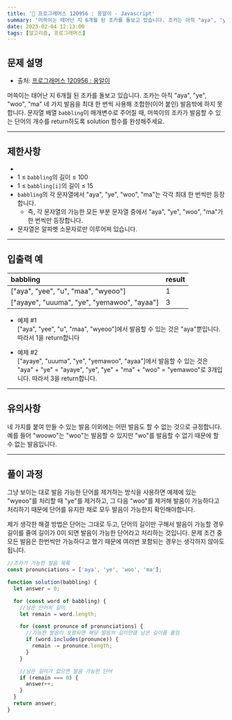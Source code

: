 ```yaml
---
title: '🏅 프로그래머스 120956 : 옹알이 - Javascript'
summary: '머쓱이는 태어난 지 6개월 된 조카를 돌보고 있습니다. 조카는 아직 "aya", "ye", "woo", "ma" 네 가지 발음을 최대 한 번씩 사용해 조합한(이어 붙인) 발음밖에 하지 못합니다. 문자열 배열 `babbling`이 매개변수로 주어질 때, 머쓱이의 조카가 발음할 수 있는 단어의 개수를 return하도록 solution 함수를 완성해주세요.'
date: 2023-02-04 12:13:00
tags: [알고리즘, 프로그래머스]
---
```


## 문제 설명

- 출처: [프로그래머스 120956 : 옹알이](https://school.programmers.co.kr/learn/courses/30/lessons/120956)

머쓱이는 태어난 지 6개월 된 조카를 돌보고 있습니다. 조카는 아직 "aya", "ye", "woo", "ma" 네 가지 발음을 최대 한 번씩 사용해 조합한(이어 붙인) 발음밖에 하지 못합니다. 문자열 배열 `babbling`이 매개변수로 주어질 때, 머쓱이의 조카가 발음할 수 있는 단어의 개수를 return하도록 solution 함수를 완성해주세요.

---

## 제한사항

-
- 1 ≤ `babbling`의 길이 ≤ 100
- 1 ≤ `babbling[i]`의 길이 ≤ 15
- `babbling`의 각 문자열에서 "aya", "ye", "woo", "ma"는 각각 최대 한 번씩만 등장합니다.
  - 즉, 각 문자열의 가능한 모든 부분 문자열 중에서 "aya", "ye", "woo", "ma"가 한 번씩만 등장합니다.
- 문자열은 알파벳 소문자로만 이루어져 있습니다.

---

## 입출력 예

| babbling                                    | result |
| :------------------------------------------ | :----- |
| ["aya", "yee", "u", "maa", "wyeoo"]         | 1      |
| ["ayaye", "uuuma", "ye", "yemawoo", "ayaa"] | 3      |

- 예제 #1  
  ["aya", "yee", "u", "maa", "wyeoo"]에서 발음할 수 있는 것은 "aya"뿐입니다. 따라서 1을 return합니다

- 예제 #2  
  ["ayaye", "uuuma", "ye", "yemawoo", "ayaa"]에서 발음할 수 있는 것은 "aya" + "ye" = "ayaye", "ye", "ye" + "ma" + "woo" = "yemawoo"로 3개입니다. 따라서 3을 return합니다.

---

## 유의사항

네 가지를 붙여 만들 수 있는 발음 이외에는 어떤 발음도 할 수 없는 것으로 규정합니다.
예를 들어 "woowo"는 "woo"는 발음할 수 있지만 "wo"를 발음할 수 없기 때문에 할 수 없는 발음입니다.

---

## 풀이 과정

그냥 보이는 대로 발음 가능한 단어를 제거하는 방식을 사용하면 예제에 있는 "wyeoo"를 처리할 때 "ye"를 제거하고, 그 다음 "woo"를 제거해 발음이 가능하다고 처리하기 때문에 단어를 유지한 채로 모두 발음이 가능한지 확인해야합니다.

제가 생각한 해결 방법은 단어는 그대로 두고, 단어의 길이만 구해서 발음이 가능할 경우 길이를 줄여 길이가 0이 되면 발음이 가능한 단어라고 처리하는 것입니다.
문제 조건 중 모든 발음은 한번씩만 가능하다고 했기 때문에 여러번 포함되는 경우는 생각하지 않아도 됩니다.

```javascript
//조카가 가능한 발음 목록
const pronunciations = ['aya', 'ye', 'woo', 'ma'];

function solution(babbling) {
  let answer = 0;

  for (const word of babbling) {
    //남은 단어의 길이
    let remain = word.length;

    for (const pronunce of pronunciations) {
      //가능한 발음이 포함되면 해당 발음의 길이만큼 남은 길이를 줄임
      if (word.includes(pronunce)) {
        remain -= pronunce.length;
      }
    }

    //남은 길이가 없으면 발음 가능한 단어
    if (remain === 0) {
      answer++;
    }
  }
  return answer;
}
```
